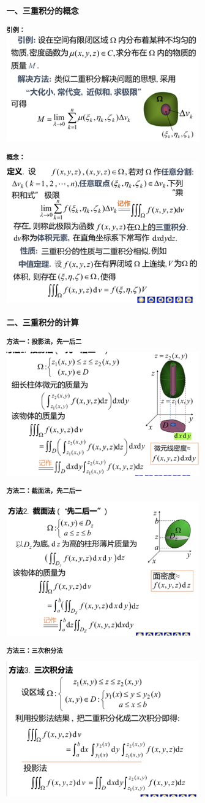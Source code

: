 ## 一、三重积分的概念
### 引例：![](assets/markdown-img-paste-20180503202429193.png)
### 概念：![](assets/markdown-img-paste-20180503202457942.png)




## 二、三重积分的计算
### 方法一：投影法，先一后二
![](assets/markdown-img-paste-20180503210928224.png)

### 方法二：截面法，先二后一
![](assets/markdown-img-paste-20180503210937552.png)

### 方法三：三次积分法
![](assets/markdown-img-paste-20180503210946565.png)
